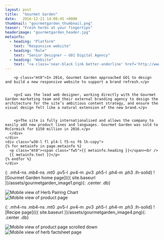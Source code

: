 ```yaml
---
layout: post
title:  "Gourmet Garden"
date:   2016-12-21 14:00:45 +0000
thumbnail: "gourmetgarden_thumbnail.png"
teaser: "Fresh herbs at your fingertips"
headerimage: "gourmetgarden_header.jpg"
metainfo:
  - heading: "Platform"
    text: "Responsive website"
  - heading: "Role"
    text: "Senior Designer – G01 Digital Agency"
  - heading: "Website"
    text: "<a class='near-black link better-underline' href='http://www.gourmetgarden.com/' target='_blank' alt='Gourmet Garden Website'>gourmetgarden.com</a>"
---
```

<div class="cf mw8x center mb6">
  <div class="mh4">
    <div class="w-70-l fl f4-ns f5 lh-extra">
      <div class="measure-wide">


        <p class="mt0">In 2014, Gourmet Garden approached GO1 to design and build a new responsive website to support a brand refresh.</p>


        <p>I was the lead web designer, working directly with the Gourmet Garden marketing team and their external branding agency to design the architecture for the site’s ambitious content strategy, and ensure the visual design felt like a natural extension of the new brand.</p>


        <p>The site is fully internationalised and allows the company to easily add new product lines and languages. Gourmet Garden was sold to McCormick for $150 million in 2016.</p>
      </div>
    </div>
    <div class="w30-l fl pl4-l f5-ns f6 lh-copy">
    {% for metainfo in page.metainfo %}
      <p class="mt0"><span class="fw5">{{ metainfo.heading }}</span><br />
      {{ metainfo.text }}</p>
    {% endfor %}
    </div>
  </div>
</div>

{: .mh4-ns .mb4-ns .mt0 .pv5-l .pv4-m .pv3 .ph5-l .ph4-m .ph3 .lh-solid}
![Gourmet Garden home page]({{ site.baseurl }}/assets/gourmetgarden_image1.png){: .center .db}

<div class="bg-gourmetgarden-tan cf mb4-ns mt0 mb4-ns">
  <div class="mb4-ns mt0 pv5-l pv4 pl6-l pr5-l ph4 lh-solid w-50-ns fl">
    <div class="mw6 center">
      <img src="{{ site.baseurl }}/assets/gourmetgarden_image2.png" alt="Mobile view of Herb Pairing Chart">
    </div>
  </div>

  <div class="mb4-ns mt0 pv5-l pv4 pr6-l pl5-l ph4 lh-solid w-50-ns fl">
    <div class="mw6 center">
      <img src="{{ site.baseurl }}/assets/gourmetgarden_image3.png" alt="Mobile view of product page">
    </div>
  </div>
</div>


{: .mh4-ns .mb4-ns .mt0 .pv5-l .pv4-m .pv3 .ph5-l .ph4-m .ph3 .lh-solid}
![Recipe page]({{ site.baseurl }}/assets/gourmetgarden_image4.png){: .center .db}

<div class="bg-gourmetgarden-tan cf mt0">
  <div class="mb4-ns mt0 pv5-l pv4 pl6-l pr5-l ph4 lh-solid w-50-ns fl">
    <div class="mw6 center">
      <img src="{{ site.baseurl }}/assets/gourmetgarden_image5.png" alt="Mobile view of product page scrolled down">
    </div>
  </div>

  <div class="mb4-ns mt0 pv5-l pv4 pr6-l pl5-l ph4 lh-solid w-50-ns fl">
    <div class="mw6 center">
      <img src="{{ site.baseurl }}/assets/gourmetgarden_image6.png" alt="Mobile view of herb factsheet page">
    </div>
  </div>
</div>
